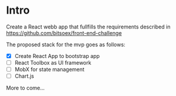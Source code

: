 # Intro
Create a React webb app that fullfills the requirements described in https://github.com/bitsoex/front-end-challenge

The proposed stack for the mvp goes as follows:
- [X] Create React App to bootstrap app
- [ ] React Toolbox as UI framework
- [ ] MobX for state management
- [ ] Chart.js

More to come...